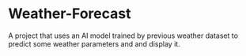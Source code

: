 # Weather-Forecast
A project that uses an AI model trained by previous weather dataset to predict some weather parameters and and display it.
